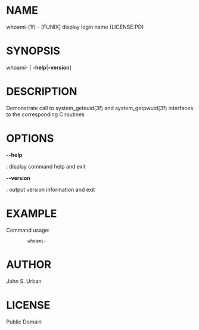NAME
====

whoami-(1f) - \[FUNIX\] display login name (LICENSE:PD)

SYNOPSIS
========

whoami- \[ **-help**\|**-version**\]

DESCRIPTION
===========

Demonstrate call to system\_geteuid(3f) and system\_getpwuid(3f)
interfaces to the corresponding C routines

OPTIONS
=======

****--help****

:   display command help and exit

****--version****

:   output version information and exit

EXAMPLE
=======

Command usage:

            whoami-

AUTHOR
======

John S. Urban

LICENSE
=======

Public Domain
